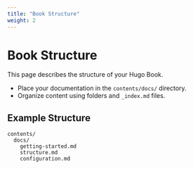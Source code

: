 ```yaml
---
title: "Book Structure"
weight: 2
---
```


# Book Structure

This page describes the structure of your Hugo Book.

- Place your documentation in the `contents/docs/` directory.
- Organize content using folders and `_index.md` files.

## Example Structure

```
contents/
  docs/
    getting-started.md
    structure.md
    configuration.md
```
